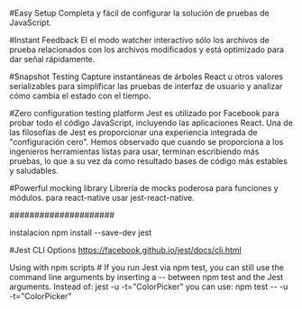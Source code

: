#Easy Setup
Completa y fácil de configurar la solución de pruebas de JavaScript.

#Instant Feedback
El el modo watcher interactivo sólo los archivos de prueba relacionados con los archivos modificados y está optimizado para dar señal rápidamente.

#Snapshot Testing
Capture instantáneas de árboles React u otros valores serializables para simplificar las pruebas de interfaz de usuario y analizar cómo cambia el estado con el tiempo.

#Zero configuration testing platform
Jest es utilizado por Facebook para probar todo el código JavaScript, incluyendo las aplicaciones React.
Una de las filosofías de Jest es proporcionar una experiencia integrada de "configuración cero".
Hemos observado que cuando se proporciona a los ingenieros herramientas listas para usar, terminan escribiendo más pruebas, lo que a su vez da como resultado bases de código más estables y saludables.

#Powerful mocking library
Librería de mocks poderosa para funciones y módulos.
para react-native usar jest-react-native.


#####################

instalacion
npm install --save-dev jest

#Jest CLI Options
https://facebook.github.io/jest/docs/cli.html

Using with npm scripts #
If you run Jest via npm test, you can still use the command line arguments by inserting a -- between npm test and the Jest arguments.
Instead of:
jest -u -t="ColorPicker"
you can use:
npm test -- -u -t="ColorPicker"